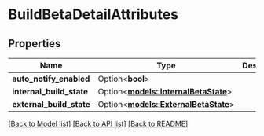 # BuildBetaDetailAttributes

## Properties

Name | Type | Description | Notes
------------ | ------------- | ------------- | -------------
**auto_notify_enabled** | Option<**bool**> |  | [optional]
**internal_build_state** | Option<[**models::InternalBetaState**](InternalBetaState.md)> |  | [optional]
**external_build_state** | Option<[**models::ExternalBetaState**](ExternalBetaState.md)> |  | [optional]

[[Back to Model list]](../README.md#documentation-for-models) [[Back to API list]](../README.md#documentation-for-api-endpoints) [[Back to README]](../README.md)


